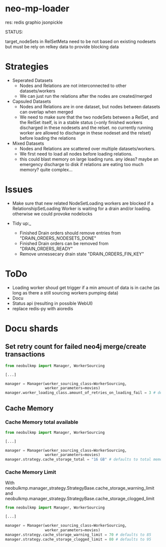 # neo-mp-loader

res:
redis
graphio
jsonpickle



STATUS:

target_nodeSets in RelSetMeta need to be not based on existing nodesets but must be rely on relkey data to provide blocking data
# Strategies

* Seperated Datasets
    + Nodes and Relations are not interconnected to other datasets/workers
    + We can just run the relations after the nodes are created/merged
* Capsuled Datasets
    + Nodes and Relations are in one dataset, but nodes between datasets can overlap when merged
    + We need to make sure that the two nodeSets between a RelSet, and the RelSet itself, is in a stable status (=only finished workers discharged in these nodesets and the relset. no currently running worker are allowed to discharge in these nodeset and the relset) before loading the relations
* Mixed Datasets
    + Nodes and Relations are scattered over multiple datasets/workers.
    + We first need to load all nodes before loading relations.
    + this could blast memory on large loading runs. any ideas? maybe an emergency discharge to disk if relations are eating too much memory? quite complex...


# Issues

* Make sure that new related NodeSetLoading workers are blocked if a RelationshipSetLoading Worker is waiting for a drain and/or loading. otherwise we could provoke nodelocks

* Tidy up:_
    * Finished Drain orders should remove  entries from "DRAIN_ORDERS_NODESETS_DONE"
    * Finished Drain orders can be removed from "DRAIN_ORDERS_READY"
    * Remove unnessecary drain state "DRAIN_ORDERS_FIN_KEY"

# ToDo


* Loading worker shoud get trigger if a min amount of data is in cache (as long as there a still sourcing workers pumping data)
* Docu
* Status api (resulting in possible WebUI)
* replace redis-py with aioredis


# Docu shards

## Set retry count for failed neo4j merge/create transactions

```python
from neobulkmp import Manager, WorkerSourcing

[...]

manager = Manager(worker_sourcing_class=WorkerSourcing,
                  worker_parameters=movies)
manager.worker_loading_class.amount_of_retries_on_loading_fail = 3 # defaults to 4
```

## Cache Memory

### Cache Memory total available

```python
from neobulkmp import Manager, WorkerSourcing

[...]

manager = Manager(worker_sourcing_class=WorkerSourcing,
                  worker_parameters=movies)
manager.strategy.cache_storage_total = "16 GB" # defaults to total memory * 0.80 of manager host
```
### Cache Memory Limit

With neobulkmp.manager_strategy.StrategyBase.cache_storage_warning_limit and  neobulkmp.manager_strategy.StrategyBase.cache_storage_clogged_limit
 
```python
from neobulkmp import Manager, WorkerSourcing

[...]

manager = Manager(worker_sourcing_class=WorkerSourcing,
                  worker_parameters=movies)
manager.strategy.cache_storage_warning_limit = 70 # defaults to 85
manager.strategy.cache_storage_clogged_limit = 80 # defaults to 95
```